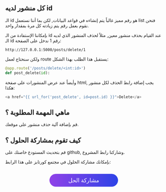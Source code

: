 ## كل منشور لديه id

الـ id هو رقم مميز غالباً يتم إنشاءه في قواعد البيانات, لكن بما أننا نستعمل list فنحن نقوم بعمل رقم يتم زيادته كل مرة بمقدار واحد.

بإمكاننا الإستفادة من الـ id عند القيام بحذف منشور معين, مثلاً لحذف المنشور الذي لديه الـ id رقم 1 ندخل على الصفحة:

```
http://127.0.0.1:5000/posts/delete/1
```

ولكن سنحتاج لعمل route يستقبل هذا الطلب بهذا الشكل:

```python
@app.route('/posts/delete/<int:id>')
def post_delete(id):
```

وأيضاً عند عرض المنشورات على صفحة html, يجب إضافة رابط الحذف لكل منشور هكذا:

```python
<a href="{{ url_for('post_delete', id=post.id) }}">Delete</a>
```

## ماهي المهمة المطلوبة ؟

قم بإضافة آلية حذف منشور على موقعك.

## كيف تقوم بمشاركة الحلول ؟

قم بتحديث المستودع خاصتك على github, وشاركنا رابط المشروع.

بإمكانك مشاركة الحلول في مجتمع كورتابز على هذا الرابط:

<a href="https://forums.coretabs.net/t/مشاركة-حلول-تجنب-النسخ-واللصق-باسخدام-الدوال/1159" style="display: block; width: 200px; background-color: #5355e8; background-image:linear-gradient(to left, #2d43e7, #9042e8); color:#fff; padding: 10px; margin: 30px auto; border-radius:100px; text-decoration: none; font-size: 18px; text-align: center;">مشاركة الحل</a>